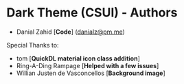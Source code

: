 # Dark Theme (CSUI) - Authors

* Danial Zahid [**Code**] (danialz@pm.me)

Special Thanks to:

* tom [**QuickDL material icon class addition**]
* Ring-A-Ding Rampage [**Helped with a few issues**]
* Willian Justen de Vasconcellos [**Background image**]
